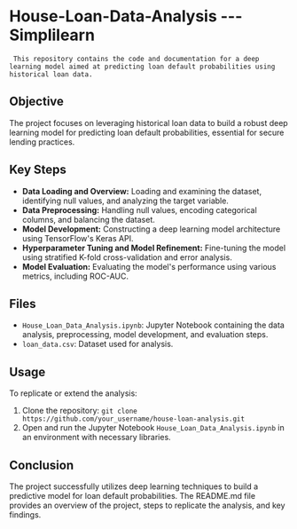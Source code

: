 # House-Loan-Data-Analysis --- Simplilearn
     This repository contains the code and documentation for a deep learning model aimed at predicting loan default probabilities using historical loan data.
## Objective
The project focuses on leveraging historical loan data to build a robust deep learning model for predicting loan default probabilities, essential for secure lending practices.

## Key Steps
- **Data Loading and Overview:** Loading and examining the dataset, identifying null values, and analyzing the target variable.
- **Data Preprocessing:** Handling null values, encoding categorical columns, and balancing the dataset.
- **Model Development:** Constructing a deep learning model architecture using TensorFlow's Keras API.
- **Hyperparameter Tuning and Model Refinement:** Fine-tuning the model using stratified K-fold cross-validation and error analysis.
- **Model Evaluation:** Evaluating the model's performance using various metrics, including ROC-AUC.

## Files
- `House_Loan_Data_Analysis.ipynb`: Jupyter Notebook containing the data analysis, preprocessing, model development, and evaluation steps.
- `loan_data.csv`: Dataset used for analysis.

## Usage
To replicate or extend the analysis:
1. Clone the repository: `git clone https://github.com/your_username/house-loan-analysis.git`
2. Open and run the Jupyter Notebook `House_Loan_Data_Analysis.ipynb` in an environment with necessary libraries.

## Conclusion
The project successfully utilizes deep learning techniques to build a predictive model for loan default probabilities. The README.md file provides an overview of the project, steps to replicate the analysis, and key findings.
